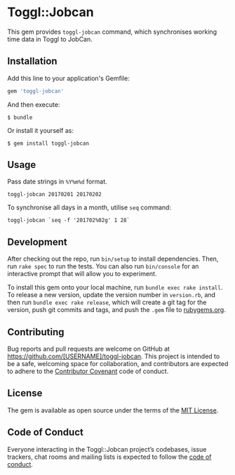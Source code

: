 # Toggl::Jobcan

This gem provides `toggl-jobcan` command, which synchronises working time data in Toggl to JobCan.

## Installation

Add this line to your application's Gemfile:

```ruby
gem 'toggl-jobcan'
```

And then execute:

    $ bundle

Or install it yourself as:

    $ gem install toggl-jobcan

## Usage

Pass date strings in `%Y%m%d` format.

```console
toggl-jobcan 20170201 20170202
```

To synchronise all days in a month, utilise `seq` command:

```console
toggl-jobcan `seq -f '201702%02g' 1 28`
```

## Development

After checking out the repo, run `bin/setup` to install dependencies. Then, run `rake spec` to run the tests. You can also run `bin/console` for an interactive prompt that will allow you to experiment.

To install this gem onto your local machine, run `bundle exec rake install`. To release a new version, update the version number in `version.rb`, and then run `bundle exec rake release`, which will create a git tag for the version, push git commits and tags, and push the `.gem` file to [rubygems.org](https://rubygems.org).

## Contributing

Bug reports and pull requests are welcome on GitHub at https://github.com/[USERNAME]/toggl-jobcan. This project is intended to be a safe, welcoming space for collaboration, and contributors are expected to adhere to the [Contributor Covenant](http://contributor-covenant.org) code of conduct.

## License

The gem is available as open source under the terms of the [MIT License](https://opensource.org/licenses/MIT).

## Code of Conduct

Everyone interacting in the Toggl::Jobcan project’s codebases, issue trackers, chat rooms and mailing lists is expected to follow the [code of conduct](https://github.com/[USERNAME]/toggl-jobcan/blob/master/CODE_OF_CONDUCT.md).
